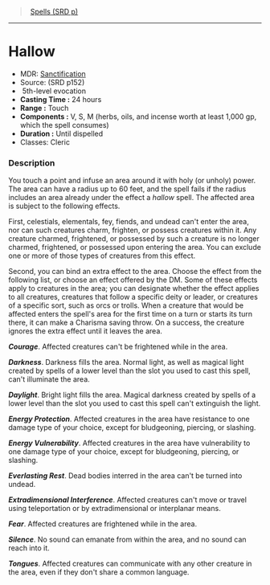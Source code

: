 ﻿---
!SpellItem
Family: SpellVO
Level: 5
Type: evocation
CastingTime: 24 hours
Range: Touch
Components: V, S, M (herbs, oils, and incense worth at least 1,000 gp, which the spell consumes)
Duration: Until dispelled
Classes: Cleric
Id: spells_vo.md#hallow
ParentLink: spells_vo.md#spells-srd-p
Name: Hallow
ParentName: Spells (SRD p)
NameLevel: 1
AltName: '[Sanctification](hd_spells_sanctification.md)'
Source: (SRD p152)
Attributes:
  Name: Hallow
  Markdown: >+
    # <!--Name-->Hallow<!--/Name-->


    - MDR: <!--AltName-->[Sanctification](hd_spells_sanctification.md)<!--/AltName-->

    - Source: <!--Source-->(SRD p152)<!--/Source-->

    -  <!--Level-->5<!--/Level-->th-level <!--Type-->evocation<!--/Type-->

    - **Casting Time :** <!--CastingTime-->24 hours<!--/CastingTime-->

    - **Range :** <!--Range-->Touch<!--/Range-->

    - **Components :** <!--Components-->V, S, M (herbs, oils, and incense worth at least 1,000 gp, which the spell consumes)<!--/Components-->

    - **Duration :** <!--Duration-->Until dispelled<!--/Duration-->

    - Classes: <!--Classes-->Cleric<!--/Classes-->


    ### Description


    You touch a point and infuse an area around it with holy (or unholy) power. The area can have a radius up to 60 feet, and the spell fails if the radius includes an area already under the effect a _hallow_ spell. The affected area is subject to the following effects.


    First, celestials, elementals, fey, fiends, and undead can't enter the area, nor can such creatures charm, frighten, or possess creatures within it. Any creature charmed, frightened, or possessed by such a creature is no longer charmed, frightened, or possessed upon entering the area. You can exclude one or more of those types of creatures from this effect.


    Second, you can bind an extra effect to the area. Choose the effect from the following list, or choose an effect offered by the DM. Some of these effects apply to creatures in the area; you can designate whether the effect applies to all creatures, creatures that follow a specific deity or leader, or creatures of a specific sort, such as orcs or trolls. When a creature that would be affected enters the spell's area for the first time on a turn or starts its turn there, it can make a Charisma saving throw. On a success, the creature ignores the extra effect until it leaves the area.


    **_Courage_**. Affected creatures can't be frightened while in the area.


    **_Darkness_**. Darkness fills the area. Normal light, as well as magical light created by spells of a lower level than the slot you used to cast this spell, can't illuminate the area.


    **_Daylight_**. Bright light fills the area. Magical darkness created by spells of a lower level than the slot you used to cast this spell can't extinguish the light.


    **_Energy Protection_**. Affected creatures in the area have resistance to one damage type of your choice, except for bludgeoning, piercing, or slashing.


    **_Energy Vulnerability_**. Affected creatures in the area have vulnerability to one damage type of your choice, except for bludgeoning, piercing, or slashing.


    **_Everlasting Rest_**. Dead bodies interred in the area can't be turned into undead.


    **_Extradimensional Interference_**. Affected creatures can't move or travel using teleportation or by extradimensional or interplanar means.


    **_Fear_**. Affected creatures are frightened while in the area.


    **_Silence_**. No sound can emanate from within the area, and no sound can reach into it.


    **_Tongues_**. Affected creatures can communicate with any other creature in the area, even if they don't share a common language.

  AltName: '[Sanctification](hd_spells_sanctification.md)'
  Source: (SRD p152)
  Level: 5
  Type: evocation
  CastingTime: 24 hours
  Range: Touch
  Components: V, S, M (herbs, oils, and incense worth at least 1,000 gp, which the spell consumes)
  Duration: Until dispelled
  Classes: Cleric
AttributesDictionary: >+
  Name: Hallow

  Markdown: >+

    # <!--Name-->Hallow<!--/Name-->





    - MDR: <!--AltName-->[Sanctification](hd_spells_sanctification.md)<!--/AltName-->



    - Source: <!--Source-->(SRD p152)<!--/Source-->



    -  <!--Level-->5<!--/Level-->th-level <!--Type-->evocation<!--/Type-->



    - **Casting Time :** <!--CastingTime-->24 hours<!--/CastingTime-->



    - **Range :** <!--Range-->Touch<!--/Range-->



    - **Components :** <!--Components-->V, S, M (herbs, oils, and incense worth at least 1,000 gp, which the spell consumes)<!--/Components-->



    - **Duration :** <!--Duration-->Until dispelled<!--/Duration-->



    - Classes: <!--Classes-->Cleric<!--/Classes-->





    ### Description





    You touch a point and infuse an area around it with holy (or unholy) power. The area can have a radius up to 60 feet, and the spell fails if the radius includes an area already under the effect a _hallow_ spell. The affected area is subject to the following effects.





    First, celestials, elementals, fey, fiends, and undead can't enter the area, nor can such creatures charm, frighten, or possess creatures within it. Any creature charmed, frightened, or possessed by such a creature is no longer charmed, frightened, or possessed upon entering the area. You can exclude one or more of those types of creatures from this effect.





    Second, you can bind an extra effect to the area. Choose the effect from the following list, or choose an effect offered by the DM. Some of these effects apply to creatures in the area; you can designate whether the effect applies to all creatures, creatures that follow a specific deity or leader, or creatures of a specific sort, such as orcs or trolls. When a creature that would be affected enters the spell's area for the first time on a turn or starts its turn there, it can make a Charisma saving throw. On a success, the creature ignores the extra effect until it leaves the area.





    **_Courage_**. Affected creatures can't be frightened while in the area.





    **_Darkness_**. Darkness fills the area. Normal light, as well as magical light created by spells of a lower level than the slot you used to cast this spell, can't illuminate the area.





    **_Daylight_**. Bright light fills the area. Magical darkness created by spells of a lower level than the slot you used to cast this spell can't extinguish the light.





    **_Energy Protection_**. Affected creatures in the area have resistance to one damage type of your choice, except for bludgeoning, piercing, or slashing.





    **_Energy Vulnerability_**. Affected creatures in the area have vulnerability to one damage type of your choice, except for bludgeoning, piercing, or slashing.





    **_Everlasting Rest_**. Dead bodies interred in the area can't be turned into undead.





    **_Extradimensional Interference_**. Affected creatures can't move or travel using teleportation or by extradimensional or interplanar means.





    **_Fear_**. Affected creatures are frightened while in the area.





    **_Silence_**. No sound can emanate from within the area, and no sound can reach into it.





    **_Tongues_**. Affected creatures can communicate with any other creature in the area, even if they don't share a common language.



  AltName: '[Sanctification](hd_spells_sanctification.md)'

  Source: (SRD p152)

  Level: 5

  Type: evocation

  CastingTime: 24 hours

  Range: Touch

  Components: V, S, M (herbs, oils, and incense worth at least 1,000 gp, which the spell consumes)

  Duration: Until dispelled

  Classes: Cleric

---
> [Spells (SRD p)](srd_spells.md)

---

# Hallow

- MDR: [Sanctification](hd_spells_sanctification.md)
- Source: (SRD p152)
-  5th-level evocation
- **Casting Time :** 24 hours
- **Range :** Touch
- **Components :** V, S, M (herbs, oils, and incense worth at least 1,000 gp, which the spell consumes)
- **Duration :** Until dispelled
- Classes: Cleric

### Description

You touch a point and infuse an area around it with holy (or unholy) power. The area can have a radius up to 60 feet, and the spell fails if the radius includes an area already under the effect a _hallow_ spell. The affected area is subject to the following effects.

First, celestials, elementals, fey, fiends, and undead can't enter the area, nor can such creatures charm, frighten, or possess creatures within it. Any creature charmed, frightened, or possessed by such a creature is no longer charmed, frightened, or possessed upon entering the area. You can exclude one or more of those types of creatures from this effect.

Second, you can bind an extra effect to the area. Choose the effect from the following list, or choose an effect offered by the DM. Some of these effects apply to creatures in the area; you can designate whether the effect applies to all creatures, creatures that follow a specific deity or leader, or creatures of a specific sort, such as orcs or trolls. When a creature that would be affected enters the spell's area for the first time on a turn or starts its turn there, it can make a Charisma saving throw. On a success, the creature ignores the extra effect until it leaves the area.

**_Courage_**. Affected creatures can't be frightened while in the area.

**_Darkness_**. Darkness fills the area. Normal light, as well as magical light created by spells of a lower level than the slot you used to cast this spell, can't illuminate the area.

**_Daylight_**. Bright light fills the area. Magical darkness created by spells of a lower level than the slot you used to cast this spell can't extinguish the light.

**_Energy Protection_**. Affected creatures in the area have resistance to one damage type of your choice, except for bludgeoning, piercing, or slashing.

**_Energy Vulnerability_**. Affected creatures in the area have vulnerability to one damage type of your choice, except for bludgeoning, piercing, or slashing.

**_Everlasting Rest_**. Dead bodies interred in the area can't be turned into undead.

**_Extradimensional Interference_**. Affected creatures can't move or travel using teleportation or by extradimensional or interplanar means.

**_Fear_**. Affected creatures are frightened while in the area.

**_Silence_**. No sound can emanate from within the area, and no sound can reach into it.

**_Tongues_**. Affected creatures can communicate with any other creature in the area, even if they don't share a common language.

